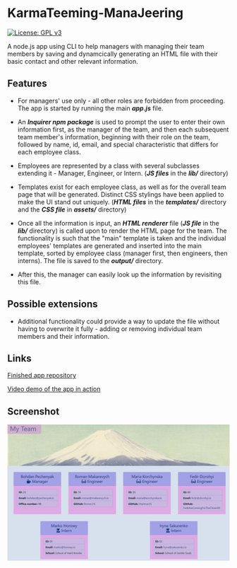 # KarmaTeeming-ManaJeering

[![License: GPL v3](https://img.shields.io/badge/License-GPLv3-blue.svg)](https://www.gnu.org/licenses/gpl-3.0)

A node.js app using CLI to help managers with managing their team members by saving and dynamcically generating an HTML file with their basic contact and other relevant information. 

## Features

* For managers' use only - all other roles are forbidden from proceeding. The app is started by running the main ***app.js*** file. 

* An ***Inquirer npm package*** is used to prompt the user to enter their own information first, as the manager of the team, and then each subsequent team member's information, beginning with their role on the team, followed by name, id, email, and special characteristic that differs for each employee class.

* Employees are represented by a class with several subclasses extending it - Manager, Engineer, or Intern. (***JS files*** in the ***lib/*** directory)

* Templates exist for each employee class, as well as for the overall team page that will be generated. Distinct CSS stylings have been applied to make the UI stand out uniquely. (***HTML files*** in the ***templates/*** directory and the ***CSS file*** in ***assets/*** directory) 

* Once all the information is input, an ***HTML renderer*** file (***JS file*** in the ***lib/*** directory) is called upon to render the HTML page for the team. The functionality is such that the "main" template is taken and the individual employees' templates are generated and inserted into the main template, sorted by employee class (manager first, then engineers, then interns). The file is saved to the ***output/*** directory. 

* After this, the manager can easily look up the information by revisiting this file. 

## Possible extensions

* Additional functionality could provide a way to update the file without having to overwrite it fully - adding or removing individual team members and their information. 

## Links

[Finished app repository](https://github.com/BohdiCave/KarmaTeeming-ManaJeering/)

[Video demo of the app in action](https://www.awesomescreenshot.com/video/1615787?key=125adf4b48b2df16dbf1dc3a64658a60)

## Screenshot

![Generated Team HTML Page](./assets/team-page-screenshot.png)